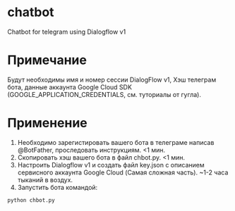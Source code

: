 # chatbot
Chatbot for telegram using Dialogflow v1

# Примечание
Будут необходимы имя и номер сессии DialogFlow v1, Хэш телеграм бота, данные аккаунта Google Cloud SDK (GOOGLE_APPLICATION_CREDENTIALS, см. туториалы от гугла).

# Применение
1. Необходимо зарегистировать вашего бота в телеграме написав @BotFather, проследовать инструкциям. <1 мин.
2. Скопировать хэш вашего бота в файл chbot.py. <1 мин.
3. Настроить Dialogflow v1 и создать файл key.json с описанием сервисного аккаунта Google Cloud (Самая сложная часть). ~1-2 часа тыканий в воздух.
4. Запустить бота командой:
```
python chbot.py
```
